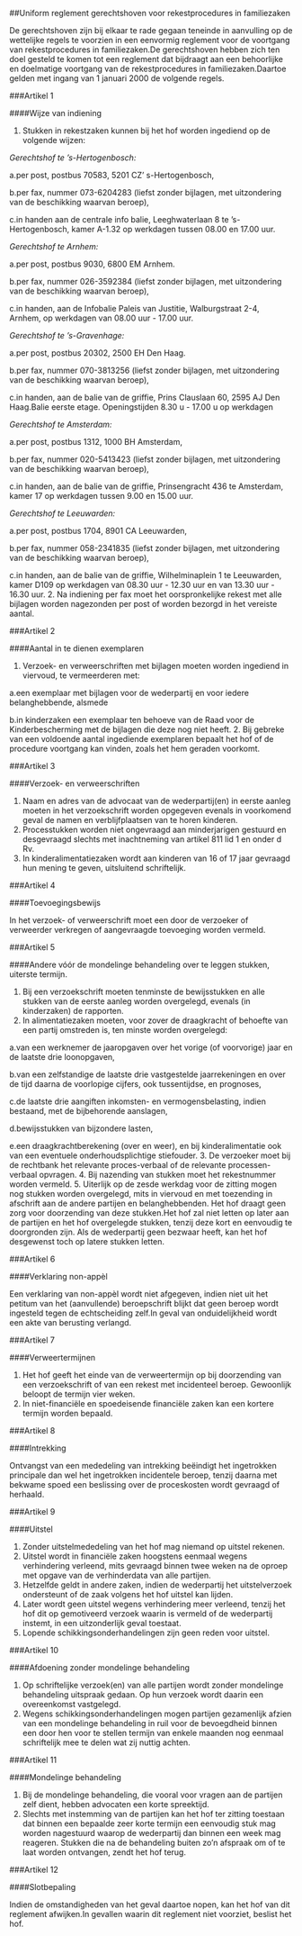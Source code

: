 <meta http-equiv='Content-Type' content='text/html; charset=utf-8' />

##Uniform reglement gerechtshoven voor rekestprocedures in familiezaken 

De gerechtshoven zijn bij elkaar te rade gegaan teneinde in aanvulling op de wettelijke regels te voorzien in een eenvormig reglement voor de voortgang van rekestprocedures in familiezaken.De gerechtshoven hebben zich ten doel gesteld te komen tot een reglement dat bijdraagt aan een behoorlijke en doelmatige voortgang van de rekestprocedures in familiezaken.Daartoe gelden met ingang van 1 januari 2000 de volgende regels. 

###Artikel 1 

####Wijze van indiening

1. Stukken in rekestzaken kunnen bij het hof worden ingediend op de volgende wijzen: 

*Gerechtshof te ’s-Hertogenbosch:*

a.per post, postbus 70583, 5201 CZ’ s-Hertogenbosch,

b.per fax, nummer 073-6204283 (liefst zonder bijlagen, met uitzondering van de beschikking waarvan beroep),

c.in handen aan de centrale info balie, Leeghwaterlaan 8 te ’s-Hertogenbosch, kamer A-1.32 op werkdagen tussen 08.00 en 17.00 uur. 

*Gerechtshof te Arnhem:*

a.per post, postbus 9030, 6800 EM Arnhem.

b.per fax, nummer 026-3592384 (liefst zonder bijlagen, met uitzondering van de beschikking waarvan beroep),

c.in handen, aan de Infobalie Paleis van Justitie, Walburgstraat 2-4, Arnhem, op werkdagen van 08.00 uur - 17.00 uur. 

*Gerechtshof te ’s-Gravenhage:*

a.per post, postbus 20302, 2500 EH Den Haag.

b.per fax, nummer 070-3813256 (liefst zonder bijlagen, met uitzondering van de beschikking waarvan beroep),

c.in handen, aan de balie van de griffie, Prins Clauslaan 60, 2595 AJ Den Haag.Balie eerste etage. Openingstijden 8.30 u - 17.00 u op werkdagen 

*Gerechtshof te Amsterdam:*

a.per post, postbus 1312, 1000 BH Amsterdam,

b.per fax, nummer 020-5413423 (liefst zonder bijlagen, met uitzondering van de beschikking waarvan beroep),

c.in handen, aan de balie van de griffie, Prinsengracht 436 te Amsterdam, kamer 17 op werkdagen tussen 9.00 en 15.00 uur. 

*Gerechtshof te Leeuwarden:*

a.per post, postbus 1704, 8901 CA Leeuwarden,

b.per fax, nummer 058-2341835 (liefst zonder bijlagen, met uitzondering van de beschikking waarvan beroep),

c.in handen, aan de balie van de griffie, Wilhelminaplein 1 te Leeuwarden, kamer D109 op werkdagen van 08.30 uur - 12.30 uur en van 13.30 uur - 16.30 uur.
2. Na indiening per fax moet het oorspronkelijke rekest met alle bijlagen worden nagezonden per post of worden bezorgd in het vereiste aantal. 

###Artikel 2 

####Aantal in te dienen exemplaren

1. Verzoek- en verweerschriften met bijlagen moeten worden ingediend in viervoud, te vermeerderen met:

a.een exemplaar met bijlagen voor de wederpartij en voor iedere belanghebbende, alsmede

b.in kinderzaken een exemplaar ten behoeve van de Raad voor de Kinderbescherming met de bijlagen die deze nog niet heeft.
2. Bij gebreke van een voldoende aantal ingediende exemplaren bepaalt het hof of de procedure voortgang kan vinden, zoals het hem geraden voorkomt. 

###Artikel 3 

####Verzoek- en verweerschriften

1. Naam en adres van de advocaat van de wederpartij(en) in eerste aanleg moeten in het verzoekschrift worden opgegeven evenals in voorkomend geval de namen en verblijfplaatsen van te horen kinderen.
2. Processtukken worden niet ongevraagd aan minderjarigen gestuurd en desgevraagd slechts met inachtneming van artikel 811 lid 1 en onder d Rv.
3. In kinderalimentatiezaken wordt aan kinderen van 16 of 17 jaar gevraagd hun mening te geven, uitsluitend schriftelijk. 

###Artikel 4 

####Toevoegingsbewijs

In het verzoek- of verweerschrift moet een door de verzoeker of verweerder verkregen of aangevraagde toevoeging worden vermeld. 

###Artikel 5 

####Andere vóór de mondelinge behandeling over te leggen stukken, uiterste termijn.

1. Bij een verzoekschrift moeten tenminste de bewijsstukken en alle stukken van de eerste aanleg worden overgelegd, evenals (in kinderzaken) de rapporten.
2. In alimentatiezaken moeten, voor zover de draagkracht of behoefte van een partij omstreden is, ten minste worden overgelegd:

a.van een werknemer de jaaropgaven over het vorige (of voorvorige) jaar en de laatste drie loonopgaven,

b.van een zelfstandige de laatste drie vastgestelde jaarrekeningen en over de tijd daarna de voorlopige cijfers, ook tussentijdse, en prognoses,

c.de laatste drie aangiften inkomsten- en vermogensbelasting, indien bestaand, met de bijbehorende aanslagen,

d.bewijsstukken van bijzondere lasten,

e.een draagkrachtberekening (over en weer), en bij kinderalimentatie ook van een eventuele onderhoudsplichtige stiefouder.
3. De verzoeker moet bij de rechtbank het relevante proces-verbaal of de relevante processen-verbaal opvragen.
4. Bij nazending van stukken moet het rekestnummer worden vermeld.
5. Uiterlijk op de zesde werkdag voor de zitting mogen nog stukken worden overgelegd, mits in viervoud en met toezending in afschrift aan de andere partijen en belanghebbenden. Het hof draagt geen zorg voor doorzending van deze stukken.Het hof zal niet letten op later aan de partijen en het hof overgelegde stukken, tenzij deze kort en eenvoudig te doorgronden zijn. Als de wederpartij geen bezwaar heeft, kan het hof desgewenst toch op latere stukken letten. 

###Artikel 6 

####Verklaring non-appèl

Een verklaring van non-appèl wordt niet afgegeven, indien niet uit het petitum van het (aanvullende) beroepschrift blijkt dat geen beroep wordt ingesteld tegen de echtscheiding zelf.In geval van onduidelijkheid wordt een akte van berusting verlangd. 

###Artikel 7 

####Verweertermijnen

1. Het hof geeft het einde van de verweertermijn op bij doorzending van een verzoekschrift of van een rekest met incidenteel beroep. Gewoonlijk beloopt de termijn vier weken.
2. In niet-financiële en spoedeisende financiële zaken kan een kortere termijn worden bepaald. 

###Artikel 8 

####Intrekking

Ontvangst van een mededeling van intrekking beëindigt het ingetrokken principale dan wel het ingetrokken incidentele beroep, tenzij daarna met bekwame spoed een beslissing over de proceskosten wordt gevraagd of herhaald. 

###Artikel 9 

####Uitstel

1. Zonder uitstelmededeling van het hof mag niemand op uitstel rekenen.
2. Uitstel wordt in financiële zaken hoogstens eenmaal wegens verhindering verleend, mits gevraagd binnen twee weken na de oproep met opgave van de verhinderdata van alle partijen.
3. Hetzelfde geldt in andere zaken, indien de wederpartij het uitstelverzoek ondersteunt of de zaak volgens het hof uitstel kan lijden.
4. Later wordt geen uitstel wegens verhindering meer verleend, tenzij het hof dit op gemotiveerd verzoek waarin is vermeld of de wederpartij instemt, in een uitzonderlijk geval toestaat.
5. Lopende schikkingsonderhandelingen zijn geen reden voor uitstel. 

###Artikel 10 

####Afdoening zonder mondelinge behandeling

1. Op schriftelijke verzoek(en) van alle partijen wordt zonder mondelinge behandeling uitspraak gedaan. Op hun verzoek wordt daarin een overeenkomst vastgelegd.
2. Wegens schikkingsonderhandelingen mogen partijen gezamenlijk afzien van een mondelinge behandeling in ruil voor de bevoegdheid binnen een door hen voor te stellen termijn van enkele maanden nog eenmaal schriftelijk mee te delen wat zij nuttig achten. 

###Artikel 11 

####Mondelinge behandeling

1. Bij de mondelinge behandeling, die vooral voor vragen aan de partijen zelf dient, hebben advocaten een korte spreektijd.
2. Slechts met instemming van de partijen kan het hof ter zitting toestaan dat binnen een bepaalde zeer korte termijn een eenvoudig stuk mag worden nagestuurd waarop de wederpartij dan binnen een week mag reageren. Stukken die na de behandeling buiten zo’n afspraak om of te laat worden ontvangen, zendt het hof terug. 

###Artikel 12 

####Slotbepaling

Indien de omstandigheden van het geval daartoe nopen, kan het hof van dit reglement afwijken.In gevallen waarin dit reglement niet voorziet, beslist het hof.
